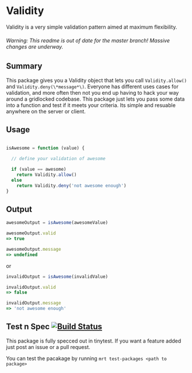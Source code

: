 Validity
===============
Validity is a very simple validation pattern aimed at maximum flexibility.

###### Warning: This readme is out of date for the master branch! Massive changes are underway.


## Summary 
This package gives you a Validity object that lets you call `Validity.allow()` and  `Validity.deny(\*message*\)`.
Everyone has different uses cases for validation, and more often then not you end up having to hack your way around a gridlocked codebase.
This package just lets you pass some data into a function and test if it meets your criteria. 
Its simple and resuable anywhere on the server or client.


## Usage

```js

isAwesome = function (value) {

  // define your validation of awesome

  if (value == awesome)
    return Validity.allow()
  else
    return Validity.deny('not awesome enough')
}
```

## Output

```js
awesomeOutput = isAwesome(awesomeValue)

awesomeOutput.valid
=> true

awesomeOutput.message
=> undefined
```
or

```js
invalidOutput = isAwesome(invalidValue)

invalidOutput.valid
=> false

invalidOutput.message
=> 'not awesome enough'
```

## Test n Spec  [![Build Status](https://travis-ci.org/Meteor-Reaction/meteor-validity.png)](https://travis-ci.org/Meteor-Reaction/meteor-validity) 


This package is fully specced out in tinytest. 
If you want a feature added just post an issue or a pull request.

You can test the pacakage by running `mrt test-packages <path to package>`



